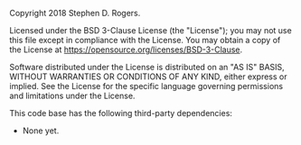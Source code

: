 Copyright 2018 Stephen D. Rogers.

Licensed under the BSD 3-Clause License (the "License"); you may not use
this file except in compliance with the License.  You may obtain a copy of
the License at <https://opensource.org/licenses/BSD-3-Clause>.

Software distributed under the License is distributed on an "AS IS" BASIS,
WITHOUT WARRANTIES OR CONDITIONS OF ANY KIND, either express or implied.
See the License for the specific language governing permissions and
limitations under the License.

This code base has the following third-party dependencies:
- None yet.
